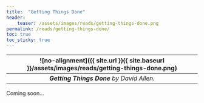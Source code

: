 ```yaml
---
title:  "Getting Things Done"
header:
    teaser: /assets/images/reads/getting-things-done.png
permalink: /reads/getting-things-done/
toc: true
toc_sticky: true
---
```


| ![no-alignment]({{ site.url }}{{ site.baseurl }}/assets/images/reads/getting-things-done.png) |
|:--:|
| ***Getting Things Done*** *by David Allen.* |

Coming soon...